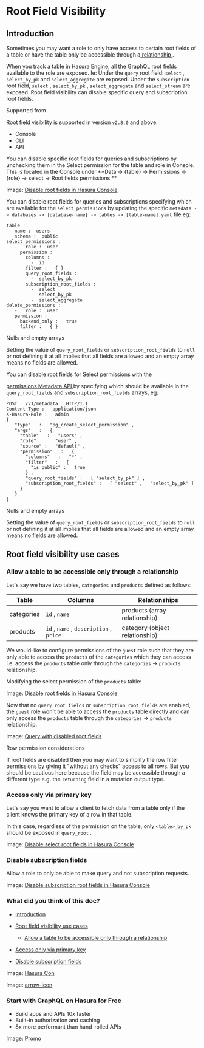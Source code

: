 # Root Field Visibility

## Introduction​

Sometimes you may want a role to only have access to certain root fields of a table or have the table only be
accessible through a[ relationship ](https://hasura.io/docs/latest/schema/postgres/table-relationships/index/).

When you track a table in Hasura Engine, all the GraphQL root fields available to the role are exposed. Ie: Under
the `query` root field: `select` , `select_by_pk` and `select_aggregate` are exposed. Under the `subscription` root field, `select` , `select_by_pk` , `select_aggregate` and `select_stream` are exposed. Root field visibility can
disable specific query and subscription root fields.

Supported from

Root field visibility is supported in version `v2.8.0` and above.

- Console
- CLI
- API


You can disable specific root fields for queries and subscriptions by unchecking them in the Select permission for the
table and role in Console. This is located in the Console under **Data -> {table} -> Permissions -> {role} ->
select -> Root fields permissions ** 

Image: [ Disable root fields in Hasura Console ](https://hasura.io/docs/assets/images/disable-root-fields_console_2.11.1-2d972f71649e58dbfbdee0abd22b6e94.png)

You can disable root fields for queries and subscriptions specifying which are available for the `select_permissions` by
updating the specific `metadata -> databases -> [database-name] -> tables -> [table-name].yaml` file eg:

```
table :
   name :  users
   schema :  public
select_permissions :
   -   role :  user
     permission :
       columns :
         -  id
       filter :   { }
       query_root_fields :
         -  select_by_pk
       subscription_root_fields :
         -  select
         -  select_by_pk
         -  select_aggregate
delete_permissions :
   -   role :  user
   permission :
     backend_only :   true
     filter :   { }
```

Nulls and empty arrays

Setting the value of `query_root_fields` or `subscription_root_fields` to `null` or not defining it at all implies that
all fields are allowed and an empty array means no fields are allowed.

You can disable root fields for Select permissions with the

[ permissions Metadata API ](https://hasura.io/docs/latest/api-reference/metadata-api/permission/)by specifying which should be available in
the `query_root_fields` and `subscription_root_fields` arrays, eg:

```
POST   /v1/metadata   HTTP/1.1
Content-Type :   application/json
X-Hasura-Role :   admin
{
   "type"   :   "pg_create_select_permission" ,
   "args"   :   {
     "table"   :   "users" ,
     "role"   :   "user" ,
     "source" :   "default" ,
     "permission"   :   {
       "columns"   :   "*" ,
       "filter"   :   {
         "is_public" :   true
       } ,
       "query_root_fields" :   [ "select_by_pk" ] ,
       "subscription_root_fields" :   [ "select" ,   "select_by_pk" ]
     }
   }
}
```

Nulls and empty arrays

Setting the value of `query_root_fields` or `subscription_root_fields` to `null` or not defining it at all implies that
all fields are allowed and an empty array means no fields are allowed.

## Root field visibility use cases​

### Allow a table to be accessible only through a relationship​

Let's say we have two tables, `categories` and `products` defined as follows:

| Table | Columns | Relationships |
|---|---|---|
| categories |  `id` , `name`  | products (array relationship) |
| products |  `id` , `name` , `description` , `price`  | category (object relationship) |


We would like to configure permissions of the `guest` role such that they are only able to access the `products` of the `categories` which they can access i.e. access the `products` table only through the `categories` -> `products` relationship.

Modifying the select permission of the `products` table:

Image: [ Disable root fields in Hasura Console ](https://hasura.io/docs/assets/images/disable-all-root-fields_console_2.11.1-17d9dedb729ba97d56be1fe016048b2e.png)

Now that no `query_root_fields` or `subscription_root_fields` are enabled, the `guest` role won't be able to access
the `products` table directly and can only access the `products` table through the `categories` -> `products` relationship.

Image: [ Query with disabled root fields ](https://hasura.io/docs/assets/images/authorization_root-field-visibility-api-query_2-16-9b180094caf0453d63c829d05e0479ad.png)

Row permission considerations

If root fields are disabled then you may want to simplify the row filter permissions by giving it "without any checks"
access to all rows. But you should be cautious here because the field may be accessible through a different type e.g.
the `returning` field in a mutation output type.

### Access only via primary key​

Let's say you want to allow a client to fetch data from a table only if the client knows the primary key of a row in
that table.

In this case, regardless of the permission on the table, only `<table>_by_pk` should be exposed in `query_root` .

Image: [ Disable select root fields in Hasura Console ](https://hasura.io/docs/assets/images/disable-select-root-fields_console_2.11.1-033a0655f1a52605cf2be381c9eddef1.png)

### Disable subscription fields​

Allow a role to only be able to make query and not subscription requests.

Image: [ Disable subscription root fields in Hasura Console ](https://hasura.io/docs/assets/images/disable-subscription-root-fields_console_2.11.1-bf0f7a4860bda940105cd0f0811aa742.png)

### What did you think of this doc?

- [ Introduction ](https://hasura.io/docs/latest/auth/authorization/permissions/disabling-root-fields/#introduction)
- [ Root field visibility use cases ](https://hasura.io/docs/latest/auth/authorization/permissions/disabling-root-fields/#root-field-visibility-use-cases)
    - [ Allow a table to be accessible only through a relationship ](https://hasura.io/docs/latest/auth/authorization/permissions/disabling-root-fields/#allow-a-table-to-be-accessible-only-through-a-relationship)

- [ Access only via primary key ](https://hasura.io/docs/latest/auth/authorization/permissions/disabling-root-fields/#access-only-via-primary-key)

- [ Disable subscription fields ](https://hasura.io/docs/latest/auth/authorization/permissions/disabling-root-fields/#disable-subscription-fields)


Image: [ Hasura Con ](https://res.cloudinary.com/dh8fp23nd/image/upload/v1686154570/hasura-con-2023/has-con-light-date_r2a2ud.png)

Image: [ arrow-icon ](https://res.cloudinary.com/dh8fp23nd/image/upload/v1683723549/main-web/chevron-right_ldbi7d.png)

### Start with GraphQL on Hasura for Free

- Build apps and APIs 10x faster
- Built-in authorization and caching
- 8x more performant than hand-rolled APIs


Image: [ Promo ](https://hasura.io/docs/assets/images/hasura-free-ff60e409244e0ea12b5a3045d1a9096b.png)